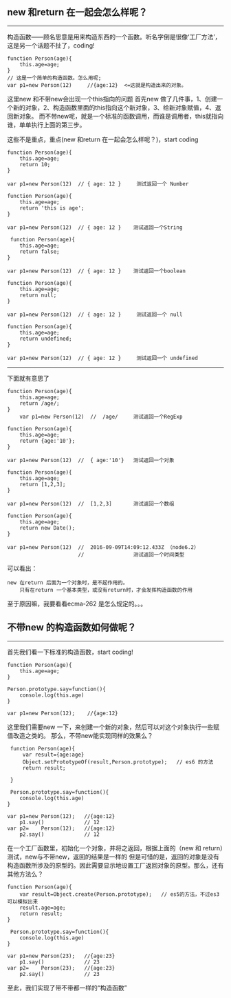 ## new 和return 在一起会怎么样呢？
----
构造函数——顾名思意是用来构造东西的一个函数。听名字倒是很像‘工厂方法’，这是另一个话题不扯了，coding!

    function Person(age){
        this.age=age;
    }
    // 这是一个简单的构造函数。怎么用呢;
    var p1=new Person(12)     //{age:12}  <=这就是构造出来的对象。

这里new 和不带new会出现一个this指向的问题
首先new 做了几件事，1、创建一个新的对象，2、构造函数里面的this指向这个新对象，3、给新对象赋值，4、返回新对象。
   而不带new呢，就是一个标准的函数调用，而谁是调用者，this就指向谁，单单执行上面的第三步。

这些不是重点，重点(new 和return 在一起会怎么样呢？)，start coding

    function Person(age){
        this.age=age;
        return 10;
    }

    var p1=new Person(12)  // { age: 12 }     测试返回一个 Number

    function Person(age){
        this.age=age;
        return 'this is age';
    }

    var p1=new Person(12)  // { age: 12 }    测试返回一个String

     function Person(age){
        this.age=age;
        return false;
    }

    var p1=new Person(12)  // { age: 12 }    测试返回一个boolean

    function Person(age){
        this.age=age;
        return null;
    }

    var p1=new Person(12)  // { age: 12 }     测试返回一个 null

    function Person(age){
        this.age=age;
        return undefined;
    }

    var p1=new Person(12)  // { age: 12 }     测试返回一个 undefined

------
下面就有意思了

    function Person(age){
        this.age=age;
        return /age/;
    }
        var p1=new Person(12)  //  /age/     测试返回一个RegExp

    function Person(age){
        this.age=age;
        return {age:'10'};
    }

    var p1=new Person(12)  //  { age:'10'}   测试返回一个对象

    function Person(age){
        this.age=age;
        return [1,2,3];
    }

    var p1=new Person(12)  //  [1,2,3]       测试返回一个数组

    function Person(age){
        this.age=age;
        return new Date();
    }

    var p1=new Person(12)  //  2016-09-09T14:09:12.433Z （node6.2）  
                           //                测试返回一个时间类型
可以看出：

    new 在return 后面为一个对象时，是不起作用的。
        只有在return 一个基本类型，或没有return时，才会发挥构造函数的作用


至于原因嘛，我要看看ecma-262 是怎么规定的。。。


## 不带new 的构造函数如何做呢？
-----

首先我们看一下标准的构造函数，start coding!

    function Person(age){
        this.age=age;
    }

    Person.prototype.say=function(){
        console.log(this.age)
    }

    var p1=new Person(12);    //{age:12}   

这里我们需要new 一下，来创建一个新的对象，然后可以对这个对象执行一些赋值改造之类的。
那么，不带new能实现同样的效果么？

     function Person(age){
         var result={age:age}  
         Object.setPrototypeOf(result,Person.prototype);   // es6 的方法
         return result;

     }

     Person.prototype.say=function(){
        console.log(this.age)
    }

    var p1=new Person(12);   //{age:12}     
        p1.say()             // 12
    var p2=    Person(12);   //{age:12}
        p2.say()             // 12

在一个工厂函数里，初始化一个对象，并将之返回，根据上面的（new 和 return）测试，new与不带new，返回的结果是一样的
但是可惜的是，返回的对象是没有构造函数所涉及的原型的。因此需要显示地设置工厂返回对象的原型。那么，还有其他方法么？

    function Person(age){
        var result=Object.create(Person.prototype);   // es5的方法，不过es3可以模拟出来
        result.age=age;
        return result;
    }

     Person.prototype.say=function(){
        console.log(this.age)
    }

    var p1=new Person(23);   //{age:23}     
        p1.say()             // 23
    var p2=    Person(23);   //{age:23}
        p2.say()             // 23


至此，我们实现了带不带都一样的“构造函数”